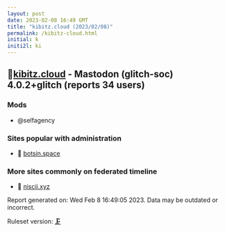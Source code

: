 ```yaml
---
layout: post
date: 2023-02-08 16:49 GMT
title: "kibitz.cloud (2023/02/08)"
permalink: /kibitz-cloud.html
initial: k
initi2l: ki
---
```


## 🐘[kibitz.cloud](https://kibitz.cloud) - Mastodon (glitch-soc) 4.0.2+glitch (reports 34 users)

### Mods
 * @selfagency

### Sites popular with administration

* 🐘 [botsin.space](/botsin-space.html)

### More sites commonly on federated timeline

* 🐘 [niscii.xyz](/niscii-xyz.html)

Report generated on: Wed Feb  8 16:49:05 2023. Data may be outdated or incorrect.

Ruleset version: [🗜](/version-clamp)

